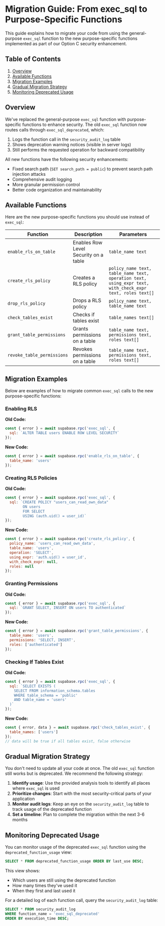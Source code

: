 # Migration Guide: From exec_sql to Purpose-Specific Functions

This guide explains how to migrate your code from using the general-purpose `exec_sql` function to the new purpose-specific functions implemented as part of our Option C security enhancement.

## Table of Contents
1. [Overview](#overview)
2. [Available Functions](#available-functions)
3. [Migration Examples](#migration-examples)
4. [Gradual Migration Strategy](#gradual-migration-strategy)
5. [Monitoring Deprecated Usage](#monitoring-deprecated-usage)

## Overview

We've replaced the general-purpose `exec_sql` function with purpose-specific functions to enhance security. The old `exec_sql` function now routes calls through `exec_sql_deprecated`, which:

1. Logs the function call in the `security_audit_log` table
2. Shows deprecation warning notices (visible in server logs)
3. Still performs the requested operation for backward compatibility

All new functions have the following security enhancements:
- Fixed search path (`SET search_path = public`) to prevent search path injection attacks
- Comprehensive audit logging
- More granular permission control
- Better code organization and maintainability

## Available Functions

Here are the new purpose-specific functions you should use instead of `exec_sql`:

| Function | Description | Parameters |
|----------|-------------|------------|
| `enable_rls_on_table` | Enables Row Level Security on a table | `table_name text` |
| `create_rls_policy` | Creates a RLS policy | `policy_name text, table_name text, operation text, using_expr text, with_check_expr text, roles text[]` |
| `drop_rls_policy` | Drops a RLS policy | `policy_name text, table_name text` |
| `check_tables_exist` | Checks if tables exist | `table_names text[]` |
| `grant_table_permissions` | Grants permissions on a table | `table_name text, permissions text, roles text[]` |
| `revoke_table_permissions` | Revokes permissions on a table | `table_name text, permissions text, roles text[]` |

## Migration Examples

Below are examples of how to migrate common `exec_sql` calls to the new purpose-specific functions:

### Enabling RLS

**Old Code:**
```javascript
const { error } = await supabase.rpc('exec_sql', { 
  sql: `ALTER TABLE users ENABLE ROW LEVEL SECURITY` 
});
```

**New Code:**
```javascript
const { error } = await supabase.rpc('enable_rls_on_table', { 
  table_name: 'users' 
});
```

### Creating RLS Policies

**Old Code:**
```javascript
const { error } = await supabase.rpc('exec_sql', { 
  sql: `CREATE POLICY "users_can_read_own_data" 
        ON users 
        FOR SELECT 
        USING (auth.uid() = user_id)` 
});
```

**New Code:**
```javascript
const { error } = await supabase.rpc('create_rls_policy', { 
  policy_name: 'users_can_read_own_data',
  table_name: 'users',
  operation: 'SELECT',
  using_expr: 'auth.uid() = user_id',
  with_check_expr: null,
  roles: null
});
```

### Granting Permissions

**Old Code:**
```javascript
const { error } = await supabase.rpc('exec_sql', { 
  sql: `GRANT SELECT, INSERT ON users TO authenticated` 
});
```

**New Code:**
```javascript
const { error } = await supabase.rpc('grant_table_permissions', { 
  table_name: 'users',
  permissions: 'SELECT, INSERT',
  roles: ['authenticated']
});
```

### Checking If Tables Exist

**Old Code:**
```javascript
const { error } = await supabase.rpc('exec_sql', { 
  sql: `SELECT EXISTS (
    SELECT FROM information_schema.tables 
    WHERE table_schema = 'public' 
    AND table_name = 'users'
  )` 
});
```

**New Code:**
```javascript
const { error, data } = await supabase.rpc('check_tables_exist', { 
  table_names: ['users']
});
// data will be true if all tables exist, false otherwise
```

## Gradual Migration Strategy

You don't need to update all your code at once. The old `exec_sql` function still works but is deprecated. We recommend the following strategy:

1. **Identify usage**: Use the provided analysis tools to identify all places where `exec_sql` is used
2. **Prioritize changes**: Start with the most security-critical parts of your application
3. **Monitor audit logs**: Keep an eye on the `security_audit_log` table to track usage of the deprecated function
4. **Set a timeline**: Plan to complete the migration within the next 3-6 months

## Monitoring Deprecated Usage

You can monitor usage of the deprecated `exec_sql` function using the `deprecated_function_usage` view:

```sql
SELECT * FROM deprecated_function_usage ORDER BY last_use DESC;
```

This view shows:
- Which users are still using the deprecated function
- How many times they've used it
- When they first and last used it

For a detailed log of each function call, query the `security_audit_log` table:

```sql
SELECT * FROM security_audit_log 
WHERE function_name = 'exec_sql_deprecated' 
ORDER BY execution_time DESC;
``` 